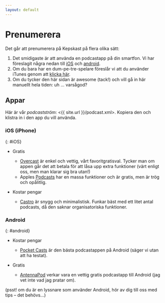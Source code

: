 ```yaml
---
layout: default
---
```


# Prenumerera

Det går att prenumerera på Kepskast på flera olika sätt:

1. Det smidigaste är att använda en podcastapp på din smartfon. Vi har föreslagit några nedan till [iOS](#iOS) och [android](#android).
2. Om du bara har en dum-pe-tre-spelare föreslår vi att du använder iTunes genom att [klicka här](#iTuneslänk).
3. Om du tycker den här sidan är awesome (tack!) och vill gå in här manuellt hela tiden: uh ... varsågod?

## Appar

Här är vår _podcastström_: <{{ site.url }}/podcast.xml>. Kopiera den och klistra in i den app du vill använda.

### iOS (iPhone)
{: #iOS}

* Gratis
  * [Overcast](https://itunes.apple.com/us/app/overcast-podcast-player/id888422857?mt=8) är enkel och vettig, vårt favoritgratisval. Tycker man om appen går det att betala för att låsa upp extra funktioner (värt enligt oss, men man klarar sig bra utan!)
  * Apples [Podcasts](https://itunes.apple.com/en/app/podcasts/id525463029?mt=8) har en massa funktioner och är gratis, men är trög och opålitlig.

* Kostar pengar
  * [Castro](https://itunes.apple.com/us/app/castro-high-fidelity-podcasts/id723142770?mt=8) är snygg och minimalistisk. Funkar bäst med ett litet antal podcasts, då den saknar organisatoriska funktioner.

### Android
{: #android}

* Kostar pengar
  * [Pocket Casts](https://play.google.com/store/apps/details?id=au.com.shiftyjelly.pocketcasts) är den bästa podcastappen på Android (säger vi utan att ha testat).
  
* Gratis
  * [AntennaPod](https://play.google.com/store/apps/details?id=de.danoeh.antennapod) verkar vara en vettig gratis podcastapp till Android (jag vet inte vad jag pratar om).

(psst! om du är en lyssnare som använder Android, hör av dig till oss med tips – det behövs...)